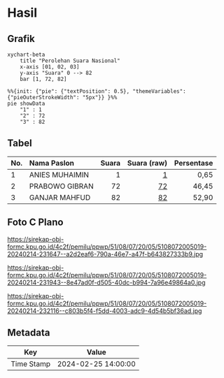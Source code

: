 # Hasil

## Grafik

```mermaid
xychart-beta
    title "Perolehan Suara Nasional"
    x-axis [01, 02, 03]
    y-axis "Suara" 0 --> 82
    bar [1, 72, 82]
```

```mermaid
%%{init: {"pie": {"textPosition": 0.5}, "themeVariables": {"pieOuterStrokeWidth": "5px"}} }%%
pie showData
    "1" : 1
    "2" : 72
    "3" : 82
```

## Tabel

| No. | Nama Paslon    | Suara | Suara (raw) | Persentase |
|:--- |:-------------- | -----:| -----------:| ----------:|
| 1   | ANIES MUHAIMIN | 1     | [1][p-1]    | 0,65       |
| 2   | PRABOWO GIBRAN | 72    | [72][p-2]   | 46,45      |
| 3   | GANJAR MAHFUD  | 82    | [82][p-3]   | 52,90      |


[p-1]: https://github.com/gigit-pemilu/pemilu-2024/blob/main/pilpres/hitung-suara/sub/51-bali/sub/08-buleleng/sub/07-sawan/sub/2005-sudaji/sub/019-tps/sub/paslon-1.txt
[p-2]: https://github.com/gigit-pemilu/pemilu-2024/blob/main/pilpres/hitung-suara/sub/51-bali/sub/08-buleleng/sub/07-sawan/sub/2005-sudaji/sub/019-tps/sub/paslon-2.txt
[p-3]: https://github.com/gigit-pemilu/pemilu-2024/blob/main/pilpres/hitung-suara/sub/51-bali/sub/08-buleleng/sub/07-sawan/sub/2005-sudaji/sub/019-tps/sub/paslon-3.txt

## Foto C Plano

https://sirekap-obj-formc.kpu.go.id/4c2f/pemilu/ppwp/51/08/07/20/05/5108072005019-20240214-231647--a2d2eaf6-790a-46e7-a47f-b643827333b9.jpg

https://sirekap-obj-formc.kpu.go.id/4c2f/pemilu/ppwp/51/08/07/20/05/5108072005019-20240214-231943--8e47ad0f-d505-40dc-b994-7a96e49864a0.jpg

https://sirekap-obj-formc.kpu.go.id/4c2f/pemilu/ppwp/51/08/07/20/05/5108072005019-20240214-232116--c803b5f4-f5dd-4003-adc9-4d54b5bf36ad.jpg


## Metadata

| Key        | Value               |
| ---------- | ------------------- |
| Time Stamp | 2024-02-25 14:00:00 |



